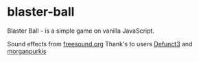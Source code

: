 # blaster-ball

Blaster Ball - is a simple game on vanilla JavaScript.

Sound effects from [freesound.org](https://freesound.org/)
Thank's to users [Defunct3](https://freesound.org/people/Defunct3/sounds/77087/) and [morganpurkis](https://freesound.org/people/morganpurkis/sounds/370798/)
